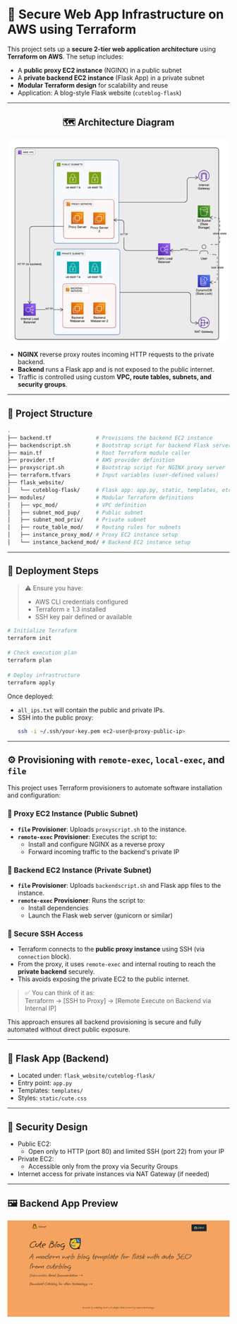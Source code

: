 
# 🔐 Secure Web App Infrastructure on AWS using Terraform

This project sets up a **secure 2-tier web application architecture** using **Terraform on AWS**. The setup includes:

- A **public proxy EC2 instance** (NGINX) in a public subnet
- A **private backend EC2 instance** (Flask App) in a private subnet
- **Modular Terraform design** for scalability and reuse
- Application: A blog-style Flask website (`cuteblog-flask`)

---

<h2 align="center">🗺️ Architecture Diagram</h2>

<p align="center">
  <img src="./arch.PNG" alt="Architecture Diagram" width="700"/>
</p>


- **NGINX** reverse proxy routes incoming HTTP requests to the private backend.
- **Backend** runs a Flask app and is not exposed to the public internet.
- Traffic is controlled using custom **VPC, route tables, subnets, and security groups**.

---

## 📁 Project Structure

```bash
.
├── backend.tf              # Provisions the backend EC2 instance
├── backendscript.sh        # Bootstrap script for backend Flask server
├── main.tf                 # Root Terraform module caller
├── provider.tf             # AWS provider definition
├── proxyscript.sh          # Bootstrap script for NGINX proxy server
├── terraform.tfvars        # Input variables (user-defined values)
├── flask_website/
│   └── cuteblog-flask/     # Flask app: app.py, static, templates, etc.
├── modules/                # Modular Terraform definitions
│   ├── vpc_mod/            # VPC definition
│   ├── subnet_mod_pup/     # Public subnet
│   ├── subnet_mod_priv/    # Private subnet
│   ├── route_table_mod/    # Routing rules for subnets
│   ├── instance_proxy_mod/ # Proxy EC2 instance setup
│   └── instance_backend_mod/ # Backend EC2 instance setup
```

---

## 🚀 Deployment Steps

> ⚠️ Ensure you have:
> - AWS CLI credentials configured
> - Terraform ≥ 1.3 installed
> - SSH key pair defined or available

```bash
# Initialize Terraform
terraform init

# Check execution plan
terraform plan

# Deploy infrastructure
terraform apply
```

Once deployed:

- `all_ips.txt` will contain the public and private IPs.
- SSH into the public proxy:  
  ```bash
  ssh -i ~/.ssh/your-key.pem ec2-user@<proxy-public-ip>
  ```

---

## ⚙️ Provisioning with `remote-exec`, `local-exec`, and `file`

This project uses Terraform provisioners to automate software installation and configuration:

### 🔹 Proxy EC2 Instance (Public Subnet)
- **`file` Provisioner**: Uploads `proxyscript.sh` to the instance.
- **`remote-exec` Provisioner**: Executes the script to:
  - Install and configure NGINX as a reverse proxy
  - Forward incoming traffic to the backend's private IP

### 🔹 Backend EC2 Instance (Private Subnet)
- **`file` Provisioner**: Uploads `backendscript.sh` and Flask app files to the instance.
- **`remote-exec` Provisioner**: Runs the script to:
  - Install dependencies
  - Launch the Flask web server (gunicorn or similar)

### 🔐 Secure SSH Access
- Terraform connects to the **public proxy instance** using SSH (via `connection` block).
- From the proxy, it uses `remote-exec` and internal routing to reach the **private backend** securely.
- This avoids exposing the private EC2 to the public internet.

> ✅ You can think of it as:  
> Terraform → [SSH to Proxy] → [Remote Execute on Backend via Internal IP]

This approach ensures all backend provisioning is secure and fully automated without direct public exposure.

---

## 🧪 Flask App (Backend)

- Located under: `flask_website/cuteblog-flask/`
- Entry point: `app.py`
- Templates: `templates/`  
- Styles: `static/cute.css`

---

## 🔐 Security Design

- Public EC2:
  - Open only to HTTP (port 80) and limited SSH (port 22) from your IP
- Private EC2:
  - Accessible only from the proxy via Security Groups
- Internet access for private instances via NAT Gateway (if needed)

---

## 🖼️ Backend App Preview

![BackEndApp](./flask_website/cuteblog-flask/static/BackEndApp.png)


